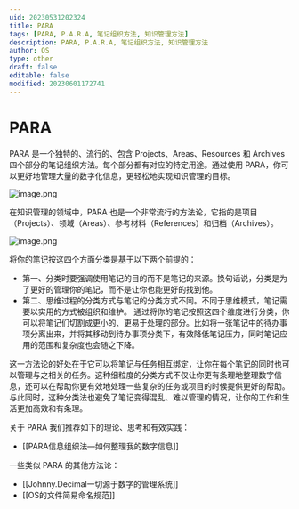 ```yaml
---
uid: 20230531202324
title: PARA
tags: [PARA, P.A.R.A, 笔记组织方法, 知识管理方法]
description: PARA, P.A.R.A, 笔记组织方法, 知识管理方法
author: OS
type: other
draft: false
editable: false
modified: 20230601172741
---
```


# PARA

PARA 是一个独特的、流行的、包含 Projects、Areas、Resources 和 Archives 四个部分的笔记组织方法。每个部分都有对应的特定用途。通过使用 PARA，你可以更好地管理大量的数字化信息，更轻松地实现知识管理的目标。

![image.png](https://cdn.pkmer.cn/images/20230531205558.png!pkmer)

在知识管理的领域中，PARA 也是一个非常流行的方法论，它指的是项目（Projects）、领域（Areas）、参考材料（References）和归档（Archives）。

![image.png](https://cdn.pkmer.cn/images/20230531205523.png!pkmer)

将你的笔记按这四个方面分类是基于以下两个前提的：

- 第一、分类时要强调使用笔记的目的而不是笔记的来源。换句话说，分类是为了更好的管理你的笔记，而不是让你也能更好的找到他。
- 第二、思维过程的分类方式与笔记的分类方式不同。不同于思维模式，笔记需要以实用的方式被组织和维护。 通过将你的笔记按照这四个维度进行分类，你可以将笔记们切割成更小的、更易于处理的部分。比如将一张笔记中的待办事项分离出来，并将其移动到待办事项分类下，有效降低笔记压力，同时笔记应用的范围和复杂度也会随之下降。

这一方法论的好处在于它可以将笔记与任务相互绑定，让你在每个笔记的同时也可以管理与之相关的任务。这种细粒度的分类方式不仅让你更有条理地整理数字信息，还可以在帮助你更有效地处理一些复杂的任务或项目的时候提供更好的帮助。与此同时，这种分类法也避免了笔记变得混乱、难以管理的情况，让你的工作和生活更加高效和有条理。

关于 PARA 我们推荐如下的理论、思考和有效实践：

- [[PARA信息组织法—如何整理我的数字信息]]

一些类似 PARA 的其他方法论：

- [[Johnny.Decimal一切源于数字的管理系统]]
- [[OS的文件简易命名规范]]